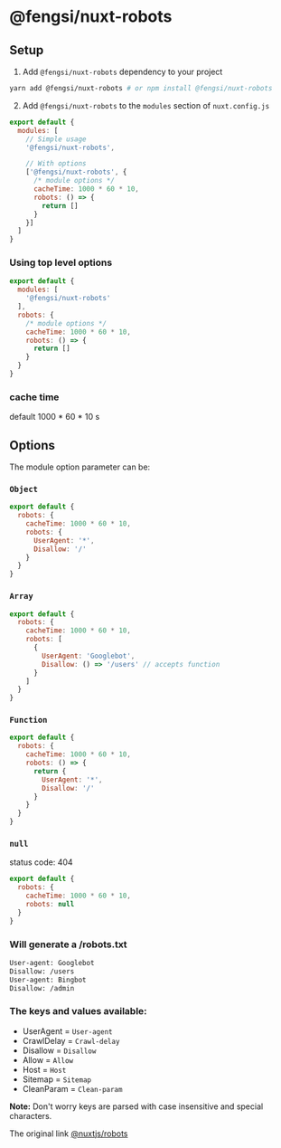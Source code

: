 # @fengsi/nuxt-robots

## Setup

1. Add `@fengsi/nuxt-robots` dependency to your project

```bash
yarn add @fengsi/nuxt-robots # or npm install @fengsi/nuxt-robots
```

2. Add `@fengsi/nuxt-robots` to the `modules` section of `nuxt.config.js`

```js
export default {
  modules: [
    // Simple usage
    '@fengsi/nuxt-robots',

    // With options
    ['@fengsi/nuxt-robots', { 
      /* module options */
      cacheTime: 1000 * 60 * 10,
      robots: () => {
        return []
      }
    }]
  ]
}
```

### Using top level options

```js
export default {
  modules: [
    '@fengsi/nuxt-robots'
  ],
  robots: {
    /* module options */
    cacheTime: 1000 * 60 * 10,
    robots: () => {
      return []
    }
  }
}
```
### cache time

default 1000 * 60 * 10 s

## Options

The module option parameter can be:

### `Object`

```js
export default {
  robots: {
    cacheTime: 1000 * 60 * 10,
    robots: {
      UserAgent: '*',
      Disallow: '/'
    }
  }
}
```

### `Array`

```js
export default {
  robots: {
    cacheTime: 1000 * 60 * 10,
    robots: [
      {
        UserAgent: 'Googlebot',
        Disallow: () => '/users' // accepts function
      }
    ]
  }
}
```

### `Function`

```js
export default {
  robots: {
    cacheTime: 1000 * 60 * 10,
    robots: () => {
      return {
        UserAgent: '*',
        Disallow: '/'
      }
    }
  }
}
```

### `null`

status code: 404

```js
export default {
  robots: {
    cacheTime: 1000 * 60 * 10,
    robots: null
  }
}
```

### Will generate a /robots.txt

```bash
User-agent: Googlebot
Disallow: /users
User-agent: Bingbot
Disallow: /admin
```

### The keys and values available:

- UserAgent = `User-agent`
- CrawlDelay = `Crawl-delay`
- Disallow = `Disallow`
- Allow = `Allow`
- Host = `Host`
- Sitemap = `Sitemap`
- CleanParam = `Clean-param`

**Note:** Don't worry keys are parsed with case insensitive and special characters.

The original link [@nuxtjs/robots](https://github.com/wusongliang/robots-module)

